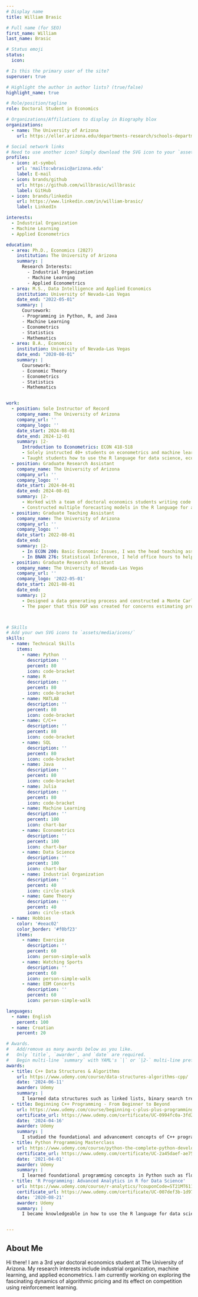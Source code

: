 ```yaml
---
# Display name
title: William Brasic

# Full name (for SEO)
first_name: William
last_name: Brasic

# Status emoji
status:
  icon:

# Is this the primary user of the site?
superuser: true

# Highlight the author in author lists? (true/false)
highlight_name: true

# Role/position/tagline
role: Doctoral Student in Economics

# Organizations/Affiliations to display in Biography blox
organizations:
  - name: The University of Arizona
    url: https://eller.arizona.edu/departments-research/schools-departments/economics

# Social network links
# Need to use another icon? Simply download the SVG icon to your `assets/media/icons/` folder.
profiles:
  - icon: at-symbol
    url: 'mailto:wbrasic@arizona.edu'
    label: E-mail
  - icon: brands/github
    url: https://github.com/willbrasic/willbrasic
    label: GitHub
  - icon: brands/linkedin
    url: https://www.linkedin.com/in/william-brasic/
    label: LinkedIn

interests:
  - Industrial Organization
  - Machine Learning
  - Applied Econometrics

education:
  - area: Ph.D., Economics (2027)
    institution: The University of Arizona
    summary: |
      Research Interests:
        - Industrial Organization
        - Machine Learning
        - Applied Econometrics
  - area: M.S., Data Intelligence and Applied Economics
    institution: University of Nevada-Las Vegas
    date_end: "2022-05-01"
    summary: |
      Coursework:
      - Programming in Python, R, and Java
      - Machine Learning
      - Econometrics
      - Statistics
      - Mathematics
  - area: B.A., Economics
    institution: University of Nevada-Las Vegas
    date_end: "2020-08-01"
    summary: |
      Coursework:
      - Economic Theory
      - Econometrics
      - Statistics
      - Mathematics


work:
  - position: Sole Instructor of Record
    company_name: The University of Arizona
    company_url: ''
    company_logo: ''
    date_start: 2024-08-01
    date_end: 2024-12-01
    summary: |2-
      Introduction to Econometrics: ECON 418-518
      - Solely instructed 40+ students on econometrics and machine learning algorithms
      - Taught students how to use the R language for data science, econometrics, and machine learning
  - position: Graduate Research Assistant
    company_name: The University of Arizona
    company_url: ''
    company_logo: ''
    date_start: 2024-04-01
    date_end: 2024-08-01
    summary: |2-
      - Worked with a team of doctoral economics students writing code for a project regarding estimating climate damages. Translated STATA code into the R language while eliminating potential bottlenecks.
      - Constructed multiple forecasting models in the R language for a project aimed at predicting inflation to understand if it is harder to forecast since the COVID-19 pandemic.
  - position: Graduate Teaching Assistant
    company_name: The University of Arizona
    company_url: ''
    company_logo: ''
    date_start: 2022-08-01
    date_end:
    summary: |2-
      - In ECON 200: Basic Economic Issues, I was the head teaching assistant leading a small team of 10+ undergraduate, masters, and Ph.D. students in operating this 500+ student course. I also wrote Python code to automate participation recording and uploading exam scores into the online grade portal.
      - In BNAN 276: Statistical Inference, I held office hours to help students with homework assignments and studying for exams as well as assisted the instructor with grading.
  - position: Graduate Research Assistant
    company_name: The University of Nevada-Las Vegas
    company_url: ''
    company_logo: '2022-05-01'
    date_start: 2021-08-01
    date_end:
    summary: |2
      - Designed a data generating process and constructed a Monte Carlo simulation in the R language
      - The paper that this DGP was created for concerns estimating production functions when output is given exogenously



# Skills
# Add your own SVG icons to `assets/media/icons/`
skills:
  - name: Technical Skills
    items:
      - name: Python
        description: ''
        percent: 80
        icon: code-bracket
      - name: R
        description: ''
        percent: 80
        icon: code-bracket
      - name: MATLAB
        description: ''
        percent: 80
        icon: code-bracket
      - name: C/C++
        description: ''
        percent: 80
        icon: code-bracket
      - name: SQL
        description: ''
        percent: 80
        icon: code-bracket
      - name: Java
        description: ''
        percent: 80
        icon: code-bracket
      - name: Julia
        description: ''
        percent: 80
        icon: code-bracket
      - name: Machine Learning
        description: ''
        percent: 100
        icon: chart-bar
      - name: Econometrics
        description: ''
        percent: 100
        icon: chart-bar
      - name: Data Science
        description: ''
        percent: 100
        icon: chart-bar
      - name: Industrial Organization
        description: ''
        percent: 40
        icon: circle-stack
      - name: Game Theory
        description: ''
        percent: 40
        icon: circle-stack
  - name: Hobbies
    color: '#eeac02'
    color_border: '#f0bf23'
    items:
      - name: Exercise
        description: ''
        percent: 60
        icon: person-simple-walk
      - name: Watching Sports
        description: ''
        percent: 60
        icon: person-simple-walk
      - name: EDM Concerts
        description: ''
        percent: 60
        icon: person-simple-walk

languages:
  - name: English
    percent: 100
  - name: Croatian
    percent: 20

# Awards.
#   Add/remove as many awards below as you like.
#   Only `title`, `awarder`, and `date` are required.
#   Begin multi-line `summary` with YAML's `|` or `|2-` multi-line prefix and indent 2 spaces below.
awards:
  - title: C++ Data Structures & Algorithms
    url: https://www.udemy.com/course/data-structures-algorithms-cpp/
    date: '2024-06-11'
    awarder: Udemy
    summary: |
      I learned data structures such as linked lists, binary search trees, and hash tables as well as a variety of sorting algorithms including merge sort and quick sort. Moreover, I studied time complexity (Big O, Big Θ, and Big Ω) and how to apply them to each algorithm and data structure.
  - title: Beginning C++ Programming - From Beginner to Beyond
    url: https://www.udemy.com/course/beginning-c-plus-plus-programming/?couponCode=ST21MT61124
    certificate_url: https://www.udemy.com/certificate/UC-0994fc0a-3fd2-4370-98e0-a945c00f2b46/
    date: '2024-04-16'
    awarder: Udemy
    summary: |
      I studied the foundational and advancement concepts of C++ programming. By the end, I was familiar C++ syntax, using object-oriented programming (OOP) within the language, and how to use it for scientific computing.
  - title: Python Programming Masterclass
    url: https://www.udemy.com/course/python-the-complete-python-developer-course/?couponCode=ST21MT61124
    certificate_url: https://www.udemy.com/certificate/UC-2a45daef-ae75-4969-a01d-e0e51c4ba2c8/
    date: '2021-04-01'
    awarder: Udemy
    summary: |
      I learned foundational programming concepts in Python such as flow control, loops, and object-oriented programming (OOP). Furthermore, I became fluent in Python's data science libraries such as NumPy and Pandas.
  - title: 'R Programming: Advanced Analytics in R for Data Science'
    url: https://www.udemy.com/course/r-analytics/?couponCode=ST21MT61124
    certificate_url: https://www.udemy.com/certificate/UC-007def3b-1d97-473d-8c77-dcc5830f6e9d/
    date: '2020-08-21'
    awarder: Udemy
    summary: |
      I became knowledgeable in how to use the R language for data science and learned more advanced topics such as the apply family of functions.


---
```


## About Me

Hi there! I am a 3rd year doctoral economics student at The University of Arizona. My research interests include industrial organization, machine learning, and applied econometrics. I am currently working on exploring the fascinating dynamics of algorithmic pricing and its effect on competition using reinforcement learning.
